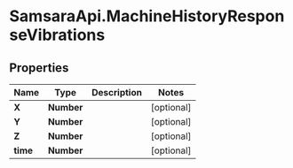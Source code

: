 # SamsaraApi.MachineHistoryResponseVibrations

## Properties
Name | Type | Description | Notes
------------ | ------------- | ------------- | -------------
**X** | **Number** |  | [optional] 
**Y** | **Number** |  | [optional] 
**Z** | **Number** |  | [optional] 
**time** | **Number** |  | [optional] 


